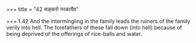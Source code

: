 +++
title = "42 सङ्करो नरकायैव"

+++
1.42 And the intermingling in the family leads the ruiners of the family
verily into hell. The forefathers of these fall down (into hell) because
of being deprived of the offerings of rice-balls and water.
